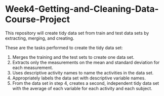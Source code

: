 # Week4-Getting-and-Cleaning-Data-Course-Project
This repository will create tidy data set from train and test data sets by extracting, merging, and creating.

These are the tasks performed to create the tidy data set:
1. Merges the training and the test sets to create one data set.
2. Extracts only the measurements on the mean and standard deviation for each measurement. 
3. Uses descriptive activity names to name the activities in the data set.
4. Appropriately labels the data set with descriptive variable names.
5. From the data set in step 4, creates a second, independent tidy data set 
   with the average of each variable for each activity and each subject.
